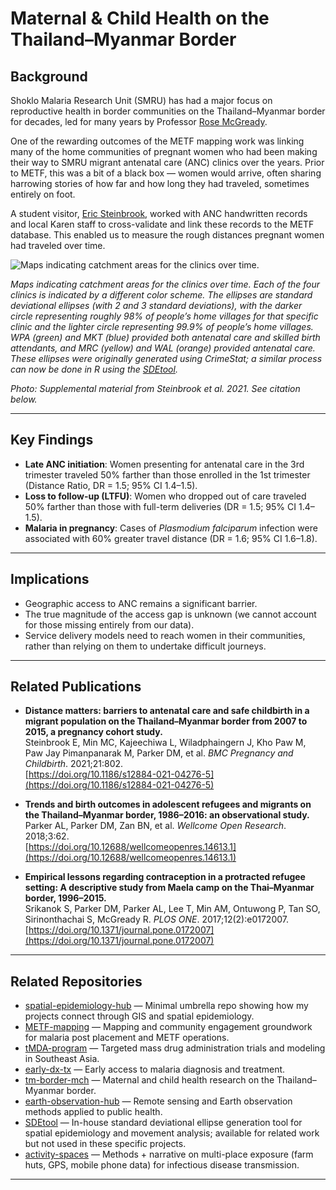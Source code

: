 # Maternal & Child Health on the Thailand–Myanmar Border

## Background

Shoklo Malaria Research Unit (SMRU) has had a major focus on reproductive health in border communities on the Thailand–Myanmar border for decades, led for many years by Professor [Rose McGready](https://drrosemcgreadyfoundation.org.au/).

One of the rewarding outcomes of the METF mapping work was linking many of the home communities of pregnant women who had been making their way to SMRU migrant antenatal care (ANC) clinics over the years. Prior to METF, this was a bit of a black box — women would arrive, often sharing harrowing stories of how far and how long they had traveled, sometimes entirely on foot.

A student visitor, [Eric Steinbrook](https://medicine.yale.edu/profile/eric-steinbrook/), worked with ANC handwritten records and local Karen staff to cross-validate and link these records to the METF database. This enabled us to measure the rough distances pregnant women had traveled over time.

![Maps indicating catchment areas for the clinics over time.](SDEs_PregTravel.png)  

*Maps indicating catchment areas for the clinics over time. Each of the four clinics is indicated by a different color scheme. The ellipses are standard deviational ellipses (with 2 and 3 standard deviations), with the darker circle representing roughly 98% of people’s home villages for that specific clinic and the lighter circle representing 99.9% of people’s home villages. WPA (green) and MKT (blue) provided both antenatal care and skilled birth attendants, and MRC (yellow) and WAL (orange) provided antenatal care. These ellipses were originally generated using CrimeStat; a similar process can now be done in R using the [SDEtool](https://github.com/parker-group/SDEtool).*  

*Photo: Supplemental material from Steinbrook et al. 2021. See citation below.*



---

## Key Findings

- **Late ANC initiation**: Women presenting for antenatal care in the 3rd trimester traveled 50% farther than those enrolled in the 1st trimester (Distance Ratio, DR = 1.5; 95% CI 1.4–1.5).  
- **Loss to follow-up (LTFU)**: Women who dropped out of care traveled 50% farther than those with full-term deliveries (DR = 1.5; 95% CI 1.4–1.5).  
- **Malaria in pregnancy**: Cases of *Plasmodium falciparum* infection were associated with 60% greater travel distance (DR = 1.6; 95% CI 1.6–1.8).  

---

## Implications

- Geographic access to ANC remains a significant barrier.
- The true magnitude of the access gap is unknown (we cannot account for those missing entirely from our data).
- Service delivery models need to reach women in their communities, rather than relying on them to undertake difficult journeys.

---

## Related Publications

- **Distance matters: barriers to antenatal care and safe childbirth in a migrant population on the Thailand–Myanmar border from 2007 to 2015, a pregnancy cohort study.**  
  Steinbrook E, Min MC, Kajeechiwa L, Wiladphaingern J, Kho Paw M, Paw Jay Pimanpanarak M, Parker DM, et al. *BMC Pregnancy and Childbirth*. 2021;21:802.  
  [https://doi.org/10.1186/s12884-021-04276-5](https://doi.org/10.1186/s12884-021-04276-5)

- **Trends and birth outcomes in adolescent refugees and migrants on the Thailand–Myanmar border, 1986–2016: an observational study.**  
  Parker AL, Parker DM, Zan BN, et al. *Wellcome Open Research*. 2018;3:62.  
  [https://doi.org/10.12688/wellcomeopenres.14613.1](https://doi.org/10.12688/wellcomeopenres.14613.1)

- **Empirical lessons regarding contraception in a protracted refugee setting: A descriptive study from Maela camp on the Thai–Myanmar border, 1996–2015.**  
  Srikanok S, Parker DM, Parker AL, Lee T, Min AM, Ontuwong P, Tan SO, Sirinonthachai S, McGready R. *PLOS ONE*. 2017;12(2):e0172007.  
  [https://doi.org/10.1371/journal.pone.0172007](https://doi.org/10.1371/journal.pone.0172007)

---

## Related Repositories

- [spatial-epidemiology-hub](https://github.com/DMParker1/spatial-epidemiology-hub) — Minimal umbrella repo showing how my projects connect through GIS and spatial epidemiology.  
- [METF-mapping](https://github.com/DMParker1/METF-mapping) — Mapping and community engagement groundwork for malaria post placement and METF operations.  
- [tMDA-program](https://github.com/DMParker1/tmda-program) — Targeted mass drug administration trials and modeling in Southeast Asia.  
- [early-dx-tx](https://github.com/DMParker1/early-dx-tx) — Early access to malaria diagnosis and treatment.  
- [tm-border-mch](https://github.com/DMParker1/tm-border-mch) — Maternal and child health research on the Thailand–Myanmar border.  
- [earth-observation-hub](https://github.com/DMParker1/earth-observation-hub) — Remote sensing and Earth observation methods applied to public health.  
- [SDEtool](https://github.com/parker-group/SDEtool) — In-house standard deviational ellipse generation tool for spatial epidemiology and movement analysis; available for related work but not used in these specific projects.
- [activity-spaces](https://github.com/DMParker1/activity-spaces) — Methods + narrative on multi-place exposure (farm huts, GPS, mobile phone data) for infectious disease transmission.
---
